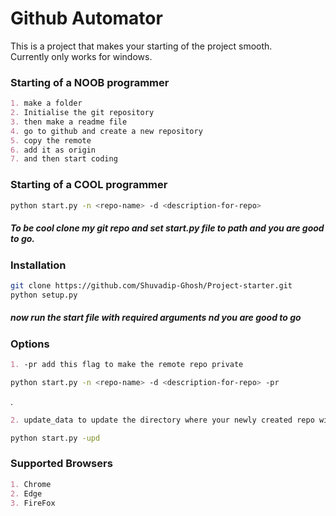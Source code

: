 
# Github Automator
This is a project that makes your starting of the project smooth.  
Currently only works for windows.

### Starting of a NOOB programmer
```markdown
1. make a folder 
2. Initialise the git repository 
3. then make a readme file 
4. go to github and create a new repository 
5. copy the remote
6. add it as origin 
7. and then start coding 
```

### Starting of a COOL programmer
```bash
python start.py -n <repo-name> -d <description-for-repo>
```
##### To be cool clone my git repo and set start.py file to path and you are good to go.

### Installation
```bash
git clone https://github.com/Shuvadip-Ghosh/Project-starter.git
python setup.py
```
##### now run the start file with required arguments nd you are good to go

### Options
```markdown
1. -pr add this flag to make the remote repo private 
```
```bash
python start.py -n <repo-name> -d <description-for-repo> -pr
```
  .
```markdown
2. update_data to update the directory where your newly created repo will be kept on your machine and the browser where your github account is logged in.
```
```bash
python start.py -upd
```

### Supported Browsers
```markdown
1. Chrome
2. Edge
3. FireFox
```